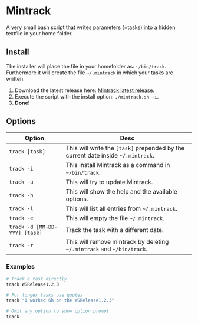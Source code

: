 # Mintrack

A very small bash script that writes parameters (=tasks) into a hidden textfile in your home folder.

## Install

The installer will place the file in your homefolder as: `~/bin/track`. Furthermore it will create the file `~/.mintrack` in which your tasks are written.

1. Download the latest release here: [Mintrack latest release](https://github.com/LeaveAirykson/mintrack/archive/master.zip).
2. Execute the script with the install option: `./mintrack.sh -i`.
3. **Done!**

## Options
|Option|Desc|
|---|---|
|`track [task]`|This will write the `[task]` prepended by the current date inside `~/.mintrack`.|
|`track -i`|This install Mintrack as a command in `~/bin/track`.|
|`track -u`|This will try to update Mintrack.|
|`track -h`|This will show the help and the available options.|
|`track -l`|This will list all entries from `~/.mintrack`.|
|`track -e`|This will empty the file `~/.mintrack`.|
|`track -d [MM-DD-YYY] [task]`|Track the task with a different date.|
|`track -r`|This will remove mintrack by deleting `~/.mintrack` and `~/bin/track`.|

### Examples
```bash
# Track a task directly
track WSRelease1.2.3

# For longer tasks use quotes
track "I worked 6h on the WSRelease1.2.3"

# Omit any option to show option prompt
track
```
